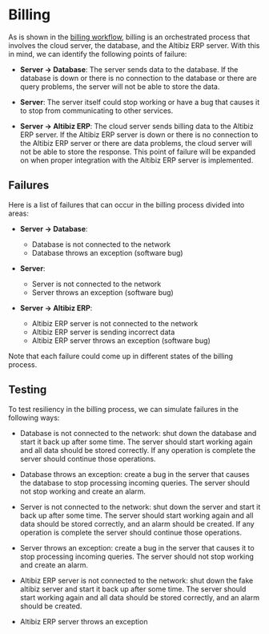 # Billing

As is shown in the [billing workflow](../workflow/billing.md), billing is an
orchestrated process that involves the cloud server, the database, and the
Altibiz ERP server. With this in mind, we can identify the following points of
failure:

- **Server -> Database**: The server sends data to the database. If the database
  is down or there is no connection to the database or there are query problems,
  the server will not be able to store the data.

- **Server**: The server itself could stop working or have a bug that causes it
  to stop from communicating to other services.

- **Server -> Altibiz ERP**: The cloud server sends billing data to the Altibiz
  ERP server. If the Altibiz ERP server is down or there is no connection to the
  Altibiz ERP server or there are data problems, the cloud server will not be
  able to store the response. This point of failure will be expanded on when
  proper integration with the Altibiz ERP server is implemented.

## Failures

Here is a list of failures that can occur in the billing process divided into
areas:

- **Server -> Database**:

  - Database is not connected to the network
  - Database throws an exception (software bug)

- **Server**:

  - Server is not connected to the network
  - Server throws an exception (software bug)

- **Server -> Altibiz ERP**:

  - Altibiz ERP server is not connected to the network
  - Altibiz ERP server is sending incorrect data
  - Altibiz ERP server throws an exception (software bug)

Note that each failure could come up in different states of the billing process.

## Testing

To test resiliency in the billing process, we can simulate failures in the
following ways:

- Database is not connected to the network: shut down the database and start it
  back up after some time. The server should start working again and all data
  should be stored correctly. If any operation is complete the server should
  continue those operations.

- Database throws an exception: create a bug in the server that causes the
  database to stop processing incoming queries. The server should not stop
  working and create an alarm.

- Server is not connected to the network: shut down the server and start it back
  up after some time. The server should start working again and all data should
  be stored correctly, and an alarm should be created. If any operation is
  complete the server should continue those operations.

- Server throws an exception: create a bug in the server that causes it to stop
  processing incoming queries. The server should not stop working and create an
  alarm.

- Altibiz ERP server is not connected to the network: shut down the fake altibiz
  server and start it back up after some time. The server should start working
  again and all data should be stored correctly, and an alarm should be created.

<!-- TODO: add ways to read exceptions from the server? -->

- Altibiz ERP server throws an exception
